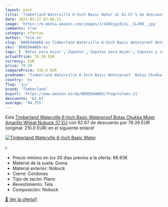 ```yaml
---
layout: post
title: 'Timberland Waterville 6-Inch Basic Water al 62.67 % de descuento'
date: 2021-03-27 07:06:11
image: 'https://m.media-amazon.com/images/I/41KQjgz8jzL._SL400_.jpg'
comments: true
category: ofertas
author: 'tole.es'
slug: 'B00E9AAWE6-es Timberland Waterville 6-Inch Basic Waterproof Botas Chukka...'
sku: 'B00E9AAWE6-es'
tags: [ 'Botas para mujer','Zapatos','Zapatos para mujer','Zapatos y complementos','timberland', ]
actualPrice: 78.39 EUR
currency: EUR
price: 78.39
comparePrice: 210.0 EUR
prodname: 'Timberland Waterville 6-Inch Basic Waterproof  Botas Chukka Mujer  Amarillo Wheat Nubuck  37 EU'
country: 'es'
flag: '🇪🇸'
brand: 'Timberland'
buyurl: 'https://www.amazon.es/dp/B00E9AAWE6/?tag=tolees-21'
descuento: '62.67'
average: '94.755'
---
```


Está [Timberland Waterville 6-Inch Basic Waterproof  Botas Chukka Mujer  Amarillo Wheat Nubuck  37 EU](https://www.amazon.es/dp/B00E9AAWE6/?tag=tolees-21) con 62.67 de descuento por 78.39 EUR (original: 210.0 EUR) en el siguiente enlace!

[![Timberland Waterville 6-Inch Basic Water](https://m.media-amazon.com/images/I/41KQjgz8jzL._SL400_.jpg)](https://www.amazon.es/dp/B00E9AAWE6/?tag=tolees-21)

ℹ️:

- Precio mínimo en los 30 días previos a la oferta: 66.93€
- Material de la suela: Goma
- Material exterior: Nobuck
- Cierre: Cordones
- Tipo de tacón: Plano
- Revestimiento: Tela
- Composición: Nobuck

[🛒 Ver la oferta!!](https://www.amazon.es/dp/B00E9AAWE6/?tag=tolees-21)
